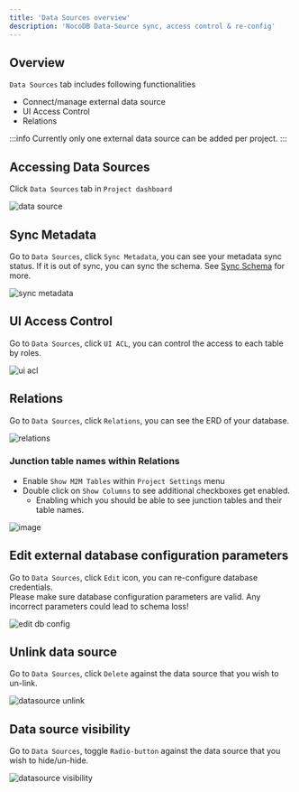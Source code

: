 ```yaml
---
title: 'Data Sources overview'
description: 'NocoDB Data-Source sync, access control & re-config'
---
```


## Overview

`Data Sources` tab includes following functionalities
- Connect/manage external data source
- UI Access Control
- Relations

:::info
Currently only one external data source can be added per project.
:::

## Accessing Data Sources

Click `Data Sources` tab in `Project dashboard`

![data source](https://github.com/nocodb/nocodb/assets/86527202/fde9de36-93cd-4b9a-adbe-48666daa009d)

## Sync Metadata

Go to `Data Sources`, click ``Sync Metadata``, you can see your metadata sync status. If it is out of sync, you can sync the schema. See [Sync Schema](/setup-and-usages/sync-schema) for more.

![sync metadata](https://github.com/nocodb/nocodb/assets/86527202/2df4687f-c349-4fd5-a50c-9c6161d87795)

## UI Access Control

Go to `Data Sources`, click ``UI ACL``, you can control the access to each table by roles.

![ui acl](https://github.com/nocodb/nocodb/assets/86527202/2368a543-b985-4adc-8650-5447bf7ee55b)


## Relations

Go to `Data Sources`, click ``Relations``, you can see the ERD of your database.

![relations](https://github.com/nocodb/nocodb/assets/86527202/c3775d27-f75d-4263-8903-dd66427de4b4)


### Junction table names within Relations

- Enable `Show M2M Tables` within `Project Settings` menu
- Double click on `Show Columns` to see additional checkboxes get enabled.
    - Enabling which you should be able to see junction tables and their table names.

![image](https://user-images.githubusercontent.com/35857179/219832436-9c1311c3-854c-4b31-9c94-8035dfba2a2b.png)

## Edit external database configuration parameters

Go to `Data Sources`, click ``Edit`` icon, you can re-configure database credentials.  
Please make sure database configuration parameters are valid. Any incorrect parameters could lead to schema loss!

![edit db config](https://github.com/nocodb/nocodb/assets/86527202/8a609529-e4b9-4869-95ce-90bc1b4cfe4d)

## Unlink data source

Go to `Data Sources`, click ``Delete`` against the data source that you wish to un-link.

![datasource unlink](https://github.com/nocodb/nocodb/assets/86527202/39ba34d9-9e00-4bac-996c-48c08c8fc049)


## Data source visibility

Go to `Data Sources`, toggle ``Radio-button`` against the data source that you wish to hide/un-hide.

![datasource visibility](https://github.com/nocodb/nocodb/assets/86527202/d7da4046-4755-484e-877c-bd80dfcbeded)
